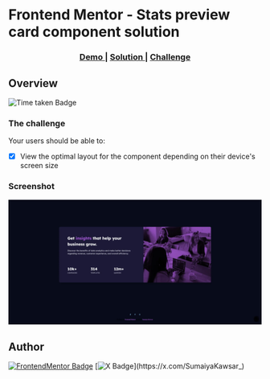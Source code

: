 # Frontend Mentor - Stats preview card component solution

<div align="center">
  <h3>
    <a href="https://sumaiyakawsar.github.io/frontend-mentor-challenges-using-react/#/project39">
      Demo
    </a>
    <span> | </span>
    <a href="https://github.com/sumaiyakawsar/frontend-mentor-challenges-using-react/tree/main/src/pages/39-stats-preview-card-component">
      Solution
    </a>
    <span> | </span>
    <a href="https://www.frontendmentor.io/challenges/stats-preview-card-component-8JqbgoU62">
      Challenge
    </a>
  </h3>
</div>
 

 

## Overview
 ![Time taken Badge](https://img.shields.io/badge/Time_Taken-1hr_4m-6abecd?style=plastic) 

### The challenge

Your users should be able to:

- [x] View the optimal layout for the component depending on their device's screen size

### Screenshot

![Screenshot](../homepage/images/project39-stats-preview-card-component.webp)


## Author

[![FrontendMentor Badge](https://img.shields.io/badge/-_SumaiyaKawsar_-3F54A3?style=plastic&labelColor=3F54A3&logo=frontend-mentor&logoColor=white&link=https://www.frontendmentor.io/profile/sumaiyakawsar)](https://www.frontendmentor.io/profile/sumaiyakawsar) [![X Badge](https://img.shields.io/badge/-_SumaiyaKawsar_-black?style=plastic&labelColor=black&logo=X&logoColor=white&link=https://x.com/SumaiyaKawsar_)](https://x.com/SumaiyaKawsar_)